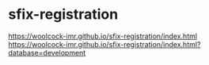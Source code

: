 # sfix-registration

https://woolcock-imr.github.io/sfix-registration/index.html  
https://woolcock-imr.github.io/sfix-registration/index.html?database=development  
